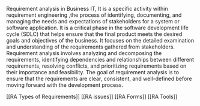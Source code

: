 Requirement analysis in Business IT, It is a specific activity within requirement engineering ,the process of identifying, documenting, and managing the needs and expectations of stakeholders for a system or software application.
It is a critical phase in the software development life cycle (SDLC) that helps ensure that the final product meets the desired goals and objectives of the business.  It focuses on the detailed examination and understanding of the requirements gathered from stakeholders. 
Requirement analysis involves analyzing and decomposing the requirements, identifying dependencies and relationships between different requirements, resolving conflicts, and prioritizing requirements based on their importance and feasibility. 
The goal of requirement analysis is to ensure that the requirements are clear, consistent, and well-defined before moving forward with the development process.

[[RA Types of Requirements]]
[[RA issues]]
[[RA Forms]]
[[RA Tools]]

